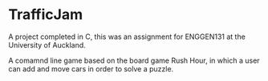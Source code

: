 # TrafficJam

A project completed in C, this was an assignment for ENGGEN131 at the University of Auckland.

A comamnd line game based on the board game Rush Hour, in which a user can add and move cars in order to solve a puzzle. 
